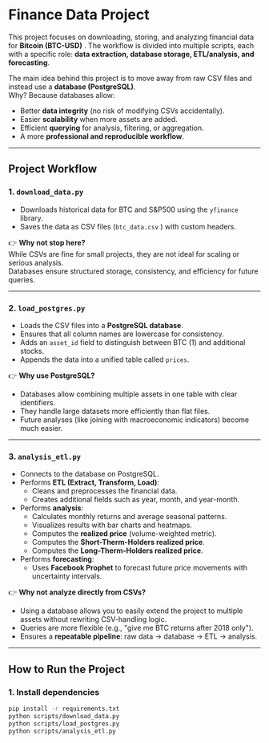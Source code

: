 # Finance Data Project

This project focuses on downloading, storing, and analyzing financial data for **Bitcoin (BTC-USD)** .
The workflow is divided into multiple scripts, each with a specific role: **data extraction, database storage, ETL/analysis, and forecasting**.  

The main idea behind this project is to move away from raw CSV files and instead use a **database (PostgreSQL)**.  
Why? Because databases allow:
- Better **data integrity** (no risk of modifying CSVs accidentally).
- Easier **scalability** when more assets are added.
- Efficient **querying** for analysis, filtering, or aggregation.
- A more **professional and reproducible workflow**.

---

## Project Workflow

### 1. `download_data.py`
- Downloads historical data for BTC and S&P500 using the `yfinance` library.  
- Saves the data as CSV files (`btc_data.csv` ) with custom headers.

👉 **Why not stop here?**  
While CSVs are fine for small projects, they are not ideal for scaling or serious analysis.  
Databases ensure structured storage, consistency, and efficiency for future queries.

---

### 2. `load_postgres.py`
- Loads the CSV files into a **PostgreSQL database**.
- Ensures that all column names are lowercase for consistency.
- Adds an `asset_id` field to distinguish between BTC (1) and additional stocks.
- Appends the data into a unified table called `prices`.

👉 **Why use PostgreSQL?**
- Databases allow combining multiple assets in one table with clear identifiers.
- They handle large datasets more efficiently than flat files.
- Future analyses (like joining with macroeconomic indicators) become much easier.

---

### 3. `analysis_etl.py`
- Connects to the database on PostgreSQL.  
- Performs **ETL (Extract, Transform, Load)**:
  - Cleans and preprocesses the financial data.
  - Creates additional fields such as year, month, and year-month.
- Performs **analysis**:
  - Calculates monthly returns and average seasonal patterns.
  - Visualizes results with bar charts and heatmaps.
  - Computes the **realized price** (volume-weighted metric).
  - Computes the **Short-Therm-Holders realized price**.
  - Computes the **Long-Therm-Holders realized price**.
- Performs **forecasting**:
  - Uses **Facebook Prophet** to forecast future price movements with uncertainty intervals.

👉 **Why not analyze directly from CSVs?**
- Using a database allows you to easily extend the project to multiple assets without rewriting CSV-handling logic.
- Queries are more flexible (e.g., "give me BTC returns after 2018 only").
- Ensures a **repeatable pipeline**: raw data → database → ETL → analysis.

---

## How to Run the Project

### 1. Install dependencies
```bash
pip install -r requirements.txt
python scripts/download_data.py
python scripts/load_postgres.py
python scripts/analysis_etl.py

